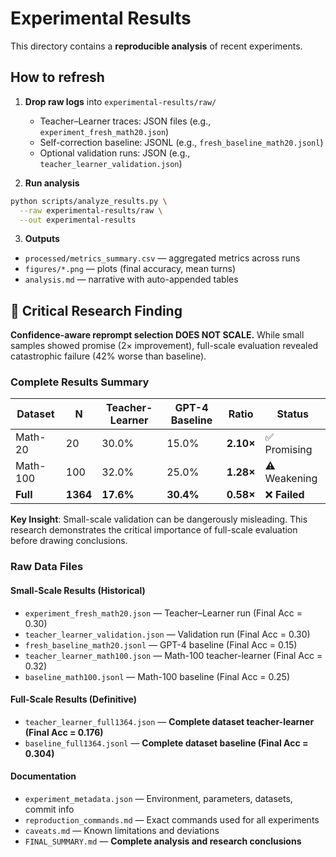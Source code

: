 # Experimental Results

This directory contains a **reproducible analysis** of recent experiments.

## How to refresh

1. **Drop raw logs** into `experimental-results/raw/`
   - Teacher–Learner traces: JSON files (e.g., `experiment_fresh_math20.json`)
   - Self-correction baseline: JSONL (e.g., `fresh_baseline_math20.jsonl`)
   - Optional validation runs: JSON (e.g., `teacher_learner_validation.json`)

2. **Run analysis**
```bash
python scripts/analyze_results.py \
  --raw experimental-results/raw \
  --out experimental-results
```

3. **Outputs**

* `processed/metrics_summary.csv` — aggregated metrics across runs
* `figures/*.png` — plots (final accuracy, mean turns)
* `analysis.md` — narrative with auto-appended tables

## 🚨 Critical Research Finding

**Confidence-aware reprompt selection DOES NOT SCALE.** While small samples showed promise (2× improvement), full-scale evaluation revealed catastrophic failure (42% worse than baseline).

### Complete Results Summary
| Dataset | N | Teacher-Learner | GPT-4 Baseline | Ratio | Status |
|---------|---|-----------------|----------------|-------|--------|
| Math-20 | 20 | 30.0% | 15.0% | **2.10×** | ✅ Promising |
| Math-100 | 100 | 32.0% | 25.0% | **1.28×** | ⚠️ Weakening |
| **Full** | **1364** | **17.6%** | **30.4%** | **0.58×** | ❌ **Failed** |

**Key Insight**: Small-scale validation can be dangerously misleading. This research demonstrates the critical importance of full-scale evaluation before drawing conclusions.

### Raw Data Files

#### Small-Scale Results (Historical)
* `experiment_fresh_math20.json` — Teacher–Learner run (Final Acc = 0.30)
* `teacher_learner_validation.json` — Validation run (Final Acc = 0.30)
* `fresh_baseline_math20.jsonl` — GPT-4 baseline (Final Acc = 0.15)
* `teacher_learner_math100.json` — Math-100 teacher-learner (Final Acc = 0.32)
* `baseline_math100.jsonl` — Math-100 baseline (Final Acc = 0.25)

#### **Full-Scale Results (Definitive)**
* `teacher_learner_full1364.json` — **Complete dataset teacher-learner (Final Acc = 0.176)**
* `baseline_full1364.jsonl` — **Complete dataset baseline (Final Acc = 0.304)**

#### Documentation
* `experiment_metadata.json` — Environment, parameters, datasets, commit info
* `reproduction_commands.md` — Exact commands used for all experiments
* `caveats.md` — Known limitations and deviations
* `FINAL_SUMMARY.md` — **Complete analysis and research conclusions**
